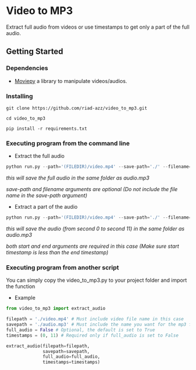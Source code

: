 # Video to MP3

Extract full audio from videos or use timestamps to get only a part of the full audio.


## Getting Started

### Dependencies

* [Moviepy](https://pypi.org/project/moviepy/) a library to manipulate videos/audios.

### Installing

```
git clone https://github.com/riad-azz/video_to_mp3.git
```

```
cd video_to_mp3
```

```
pip install -r requirements.txt
```

### Executing program from the command line

* Extract the full audio
```python
python run.py --path='(FILEDIR)/video.mp4' --save-path='./' --filename='audio.mp3'
```
_this will save the full audio in the same folder as audio.mp3_

_save-path and filename arguments are optional (Do not include the file name in the save-path argument)_

* Extract a part of the audio
```python
python run.py --path='(FILEDIR)/video.mp4' --save-path='./' --filename='audio.mp3' --start=0 --end=11
```
_this will save the audio (from second 0 to second 11) in the same folder as audio.mp3_

_both start and end arguments are required in this case (Make sure start timestamp is less than the end timestamp)_

### Executing program from another script

You can simply copy the video_to_mp3.py to your project folder and import the function

* Example
```python
from video_to_mp3 import extract_audio

filepath = './video.mp4' # Must include video file name in this case
savepath = './audio.mp3' # Must include the name you want for the mp3 file in this case
full_audio = False # Optional, the default is set to True
timestamps = (0, 11) # Required only if full_audio is set to False

extract_audio(filepath=filepath,
              savepath=savepath,
              full_audio=full_audio,
              timestamps=timestamps)
```
